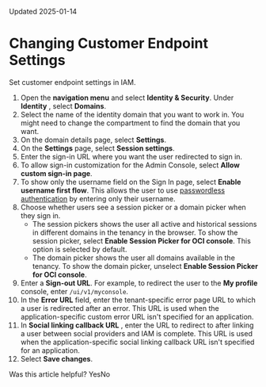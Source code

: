 Updated 2025-01-14
# Changing Customer Endpoint Settings
Set customer endpoint settings in IAM.
  1. Open the **navigation menu** and select **Identity & Security**. Under **Identity** , select **Domains**.
  2. Select the name of the identity domain that you want to work in. You might need to change the compartment to find the domain that you want.
  3. On the domain details page, select **Settings**.
  4. On the **Settings** page, select **Session settings**.
  5. Enter the sign-in URL where you want the user redirected to sign in.
  6. To allow sign-in customization for the Admin Console, select **Allow custom sign-in page**.
  7. To show only the username field on the Sign In page, select **Enable username first flow**.
This allows the user to use [passwordless authentication](https://docs.oracle.com/en-us/iaas/Content/Identity/passwordless/manage-passwordless.htm#manage-passwordless "Passwordless authentication allows you to bypass the standard web-form-based authentication presented to users when using email or a mobile device.") by entering only their username.
  8. Choose whether users see a session picker or a domain picker when they sign in.
     * The session pickers shows the user all active and historical sessions in different domains in the tenancy in the browser. To show the session picker, select **Enable Session Picker for OCI console**. This option is selected by default.
     * The domain picker shows the user all domains available in the tenancy. To show the domain picker, unselect **Enable Session Picker for OCI console**.
  9. Enter a **Sign-out URL**. For example, to redirect the user to the **My profile** console, enter `/ui/v1/myconsole`.
  10. In the **Error URL** field, enter the tenant-specific error page URL to which a user is redirected after an error. This URL is used when the application-specific custom error URL isn't specified for an application.
  11. In **Social linking callback URL** , enter the URL to redirect to after linking a user between social providers and IAM is complete. This URL is used when the application-specific social linking callback URL isn't specified for an application.
  12. Select **Save changes**.


Was this article helpful?
YesNo

